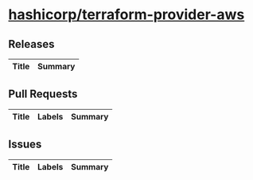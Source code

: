 # [hashicorp/terraform-provider-aws](https://github.com/hashicorp/terraform-provider-aws)

## Releases

| Title | Summary |
| --- | --- |

## Pull Requests

| Title | Labels | Summary |
| --- | --- | --- |

## Issues

| Title | Labels | Summary |
| --- | --- | --- |

